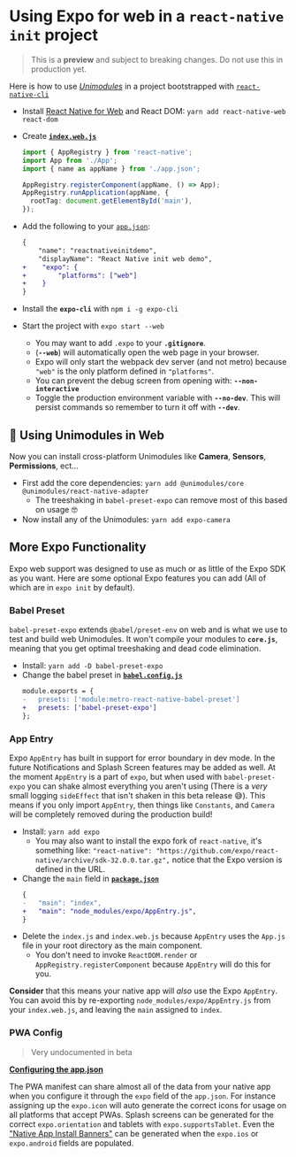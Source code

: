 # Using Expo for web in a `react-native init` project

> This is a **preview** and subject to breaking changes. Do not use this in production yet.

Here is how to use [_Unimodules_][uni] in a project bootstrapped with [`react-native-cli`][rncli]

- Install [React Native for Web][rnw] and React DOM: `yarn add react-native-web react-dom`
- Create [**`index.web.js`**](./index.web.js)

  ```ts
  import { AppRegistry } from 'react-native';
  import App from './App';
  import { name as appName } from './app.json';

  AppRegistry.registerComponent(appName, () => App);
  AppRegistry.runApplication(appName, {
    rootTag: document.getElementById('main'),
  });
  ```

- Add the following to your [`app.json`](./app.json):
  ```diff
  {
      "name": "reactnativeinitdemo",
      "displayName": "React Native init web demo",
  +    "expo": {
  +        "platforms": ["web"]
  +    }
  }
  ```
- Install the **`expo-cli`** with `npm i -g expo-cli`
- Start the project with `expo start --web`
  - You may want to add `.expo` to your **`.gitignore`**.
  - (**`--web`**) will automatically open the web page in your browser.
  - Expo will only start the webpack dev server (and not metro) because `"web"` is the only platform defined in `"platforms"`.
  - You can prevent the debug screen from opening with: **`--non-interactive`**
  - Toggle the production environment variable with **`--no-dev`**. This will persist commands so remember to turn it off with **`--dev`**.

## 💙 Using Unimodules in Web

Now you can install cross-platform Unimodules like **Camera**, **Sensors**, **Permissions**, ect...

- First add the core dependencies: `yarn add @unimodules/core @unimodules/react-native-adapter`
  - The treeshaking in `babel-preset-expo` can remove most of this based on usage 🤓
- Now install any of the Unimodules: `yarn add expo-camera`

## More Expo Functionality

Expo web support was designed to use as much or as little of the Expo SDK as you want. Here are some optional Expo features you can add (All of which are in `expo init` by default).

### Babel Preset

`babel-preset-expo` extends `@babel/preset-env` on web and is what we use to test and build web Unimodules. It won't compile your modules to **`core.js`**, meaning that you get optimal treeshaking and dead code elimination.

- Install: `yarn add -D babel-preset-expo`
- Change the babel preset in [**`babel.config.js`**](./babel.config.js)
  ```diff
  module.exports = {
  -   presets: ['module:metro-react-native-babel-preset']
  +   presets: ['babel-preset-expo']
  };
  ```

### App Entry

Expo `AppEntry` has built in support for error boundary in dev mode. In the future Notifications and Splash Screen features may be added as well. At the moment `AppEntry` is a part of `expo`, but when used with `babel-preset-expo` you can shake almost everything you aren't using (There is a _very_ small logging `sideEffect` that isn't shaken in this beta release 😅). This means if you only import `AppEntry`, then things like `Constants`, and `Camera` will be completely removed during the production build!

- Install: `yarn add expo`
  - You may also want to install the expo fork of `react-native`, it's something like: `"react-native": "https://github.com/expo/react-native/archive/sdk-32.0.0.tar.gz",` notice that the Expo version is defined in the URL.
- Change the `main` field in [**`package.json`**](./package.json)
  ```diff
  {
  -   "main": "index",
  +   "main": "node_modules/expo/AppEntry.js",
  }
  ```
- Delete the `index.js` and `index.web.js` because `AppEntry` uses the `App.js` file in your root directory as the main component.
  - You don't need to invoke `ReactDOM.render` or `AppRegistry.registerComponent` because `AppEntry` will do this for you.

**Consider** that this means your native app will _also_ use the Expo `AppEntry`. You can avoid this by re-exporting `node_modules/expo/AppEntry.js` from your `index.web.js`, and leaving the `main` assigned to `index`.

### PWA Config

> Very undocumented in beta

**[Configuring the app.json][appjson]**

The PWA manifest can share almost all of the data from your native app when you configure it through the `expo` field of the `app.json`. For instance assigning up the `expo.icon` will auto generate the correct icons for usage on all platforms that accept PWAs. Splash screens can be generated for the correct `expo.orientation` and tablets with `expo.supportsTablet`.
Even the ["Native App Install Banners"][appbanner] can be generated when the `expo.ios` or `expo.android` fields are populated.

[appjson]: https://docs.expo.io/versions/latest/workflow/configuration/#__next
[appbanner]: https://developers.google.com/web/fundamentals/app-install-banners/native
[rnw]: https://github.com/necolas/react-native-web
[uni]: https://github.com/unimodules
[rncli]: https://www.npmjs.com/package/react-native-cli
[exwebpack]: https://www.npmjs.com/package/@expo/webpack-config
